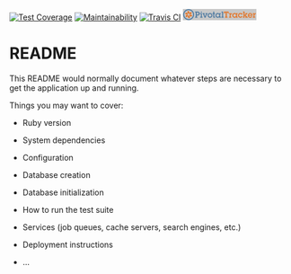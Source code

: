 [![Test Coverage](https://api.codeclimate.com/v1/badges/34cf745327863504fe13/test_coverage)](https://codeclimate.com/github/saasbook/q2q-demo/test_coverage)
[![Maintainability](https://api.codeclimate.com/v1/badges/34cf745327863504fe13/maintainability)](https://codeclimate.com/github/saasbook/q2q-demo/maintainability)
[![Travis CI](https://travis-ci.org/saasbook/q2q-demo.svg?branch=main)](https://travis-ci.org/saasbook/q2q-demo)
[![Pivotal Tracker](https://github.com/saasbook/q2q-demo/blob/main/app/assets/images/pivotal_tracker_logo.png)](https://pivotaltracker.com/n/projects/2487419)

# README

This README would normally document whatever steps are necessary to get the
application up and running.

Things you may want to cover:

* Ruby version

* System dependencies

* Configuration

* Database creation

* Database initialization

* How to run the test suite

* Services (job queues, cache servers, search engines, etc.)

* Deployment instructions

* ...
